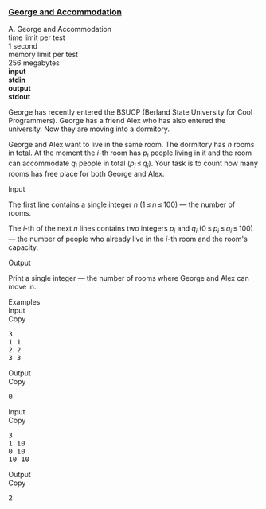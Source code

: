 <h3><a href="https://codeforces.com/contest/467/problem/A" target="_blank" rel="noopener noreferrer">George and Accommodation</a></h3>

<div class="header"><div class="title">A. George and Accommodation</div><div class="time-limit"><div class="property-title">time limit per test</div>1 second</div><div class="memory-limit"><div class="property-title">memory limit per test</div>256 megabytes</div><div class="input-file input-standard" style="font-weight: bold"><div class="property-title">input</div>stdin</div><div class="output-file output-standard" style="font-weight: bold"><div class="property-title">output</div>stdout</div></div><div><p>George has recently entered the BSUCP (Berland State University for Cool Programmers). George has a friend Alex who has also entered the university. Now they are moving into a dormitory. </p><p>George and Alex want to live in the same room. The dormitory has <span class="tex-span"><i>n</i></span> rooms in total. At the moment the <span class="tex-span"><i>i</i></span>-th room has <span class="tex-span"><i>p</i><sub class="lower-index"><i>i</i></sub></span> people living in it and the room can accommodate <span class="tex-span"><i>q</i><sub class="lower-index"><i>i</i></sub></span> people in total (<span class="tex-span"><i>p</i><sub class="lower-index"><i>i</i></sub> ≤ <i>q</i><sub class="lower-index"><i>i</i></sub></span>). Your task is to count how many rooms has free place for both George and Alex.</p></div><div class="input-specification"><div class="section-title">Input</div><p>The first line contains a single integer <span class="tex-span"><i>n</i></span> <span class="tex-span">(1 ≤ <i>n</i> ≤ 100)</span> — the number of rooms.</p><p>The <span class="tex-span"><i>i</i></span>-th of the next <span class="tex-span"><i>n</i></span> lines contains two integers <span class="tex-span"><i>p</i><sub class="lower-index"><i>i</i></sub></span> and <span class="tex-span"><i>q</i><sub class="lower-index"><i>i</i></sub></span> <span class="tex-span">(0 ≤ <i>p</i><sub class="lower-index"><i>i</i></sub> ≤ <i>q</i><sub class="lower-index"><i>i</i></sub> ≤ 100)</span> — the number of people who already live in the <span class="tex-span"><i>i</i></span>-th room and the room's capacity.</p></div><div class="output-specification"><div class="section-title">Output</div><p>Print a single integer — the number of rooms where George and Alex can move in.</p></div><div class="sample-tests"><div class="section-title">Examples</div><div class="sample-test"><div class="input"><div class="title">Input<div title="Copy" data-clipboard-target="#id003596590574022587" id="id005154900084127905" class="input-output-copier">Copy</div></div><pre id="id003596590574022587">3<br>1 1<br>2 2<br>3 3<br></pre></div><div class="output"><div class="title">Output<div title="Copy" data-clipboard-target="#id002835484256274048" id="id007912477263868547" class="input-output-copier">Copy</div></div><pre id="id002835484256274048">0<br></pre></div><div class="input"><div class="title">Input<div title="Copy" data-clipboard-target="#id0039358650467286693" id="id005202615463106827" class="input-output-copier">Copy</div></div><pre id="id0039358650467286693">3<br>1 10<br>0 10<br>10 10<br></pre></div><div class="output"><div class="title">Output<div title="Copy" data-clipboard-target="#id006355473116828121" id="id004682457820781677" class="input-output-copier">Copy</div></div><pre id="id006355473116828121">2<br></pre></div></div></div>